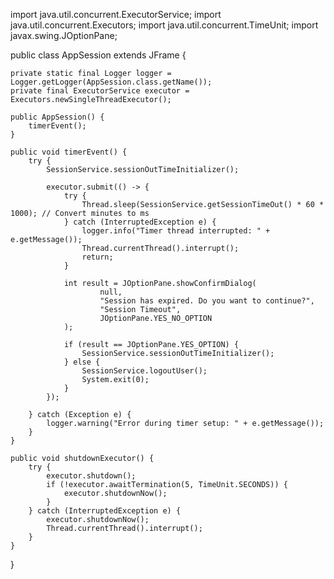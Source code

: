 import java.util.concurrent.ExecutorService;
import java.util.concurrent.Executors;
import java.util.concurrent.TimeUnit;
import javax.swing.JOptionPane;

public class AppSession extends JFrame {

    private static final Logger logger = Logger.getLogger(AppSession.class.getName());
    private final ExecutorService executor = Executors.newSingleThreadExecutor();

    public AppSession() {
        timerEvent();
    }

    public void timerEvent() {
        try {
            SessionService.sessionOutTimeInitializer();

            executor.submit(() -> {
                try {
                    Thread.sleep(SessionService.getSessionTimeOut() * 60 * 1000); // Convert minutes to ms
                } catch (InterruptedException e) {
                    logger.info("Timer thread interrupted: " + e.getMessage());
                    Thread.currentThread().interrupt();
                    return;
                }

                int result = JOptionPane.showConfirmDialog(
                        null,
                        "Session has expired. Do you want to continue?",
                        "Session Timeout",
                        JOptionPane.YES_NO_OPTION
                );

                if (result == JOptionPane.YES_OPTION) {
                    SessionService.sessionOutTimeInitializer();
                } else {
                    SessionService.logoutUser();
                    System.exit(0);
                }
            });

        } catch (Exception e) {
            logger.warning("Error during timer setup: " + e.getMessage());
        }
    }

    public void shutdownExecutor() {
        try {
            executor.shutdown();
            if (!executor.awaitTermination(5, TimeUnit.SECONDS)) {
                executor.shutdownNow();
            }
        } catch (InterruptedException e) {
            executor.shutdownNow();
            Thread.currentThread().interrupt();
        }
    }
}